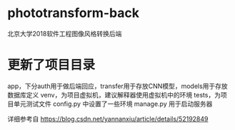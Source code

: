 # phototransform-back
北京大学2018软件工程图像风格转换后端


# 更新了项目目录

app，下分auth用于做后端回应，transfer用于存放CNN模型，models用于存放数据库定义
venv，为项目虚拟机，建议解释器使用虚拟机中的环境
tests，为项目单元测试文件
config.py 中设置了一些环境
manage.py 用于启动服务器

详细参考自 https://blog.csdn.net/yannanxiu/article/details/52192849
